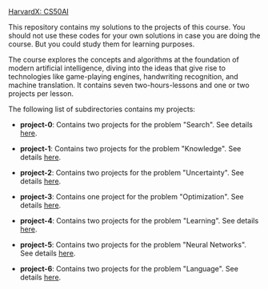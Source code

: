 [HarvardX: CS50AI](https://courses.edx.org/courses/course-v1:HarvardX+CS50AI+1T2020/course/)

This repository contains my solutions to the projects of this course.
You should not use these codes for your own solutions in case you are doing
the course. But you could study them for learning purposes.

The course explores the concepts and algorithms at the foundation of modern artificial intelligence,
diving into the ideas that give rise to technologies like game-playing engines, handwriting recognition,
and machine translation. It contains seven two-hours-lessons and one or two projects per lesson.

The following list of subdirectories contains my projects:

- **project-0**: Contains two projects for the problem "Search".
  See details [here](project-0/README.md).

- **project-1**: Contains two projects for the problem "Knowledge".
  See details [here](project-1/README.md).

- **project-2**: Contains two projects for the problem "Uncertainty".
  See details [here](project-2/README.md).

- **project-3**: Contains one project for the problem "Optimization".
  See details [here](project-3/crossword/README.md).

- **project-4**: Contains two projects for the problem "Learning".
  See details [here](project-4/README.md).

- **project-5**: Contains two projects for the problem "Neural Networks".
  See details [here](project-5/traffic/README.md).

- **project-6**: Contains two projects for the problem "Language".
  See details [here](project-6/README.md).
